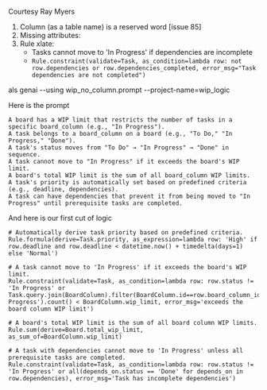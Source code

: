 Courtesy Ray Myers


1. Column (as a table name) is a reserved word [issue 85]
2. Missing attributes:
3. Rule xlate: 
    * Tasks cannot move to 'In Progress' if dependencies are incomplete
    * `Rule.constraint(validate=Task, as_condition=lambda row: not row.dependencies or row.dependencies_completed, error_msg="Task dependencies are not completed")`

als genai --using wip_no_column.prompt --project-name=wip_logic

Here is the prompt

```
A board has a WIP limit that restricts the number of tasks in a specific board_column (e.g., "In Progress").
A task belongs to a board_column on a board (e.g., "To Do," "In Progress," "Done").
A task's status moves from "To Do" → "In Progress" → "Done" in sequence.
A task cannot move to "In Progress" if it exceeds the board's WIP limit.
A board's total WIP limit is the sum of all board_column WIP limits.
A task's priority is automatically set based on predefined criteria (e.g., deadline, dependencies).
A task can have dependencies that prevent it from being moved to "In Progress" until prerequisite tasks are completed.
```

And here is our first cut of logic

```
# Automatically derive task priority based on predefined criteria.
Rule.formula(derive=Task.priority, as_expression=lambda row: 'High' if row.deadline and row.deadline < datetime.now() + timedelta(days=1) else 'Normal')

# A task cannot move to 'In Progress' if it exceeds the board's WIP limit.
Rule.constraint(validate=Task, as_condition=lambda row: row.status != 'In Progress' or Task.query.join(BoardColumn).filter(BoardColumn.id==row.board_column_id).filter(BoardColumn.name=='In Progress').count() < BoardColumn.wip_limit, error_msg='exceeds the board column WIP limit')

# A board's total WIP limit is the sum of all board column WIP limits.
Rule.sum(derive=Board.total_wip_limit, as_sum_of=BoardColumn.wip_limit)

# A task with dependencies cannot move to 'In Progress' unless all prerequisite tasks are completed.
Rule.constraint(validate=Task, as_condition=lambda row: row.status != 'In Progress' or all(depends_on.status == 'Done' for depends_on in row.dependencies), error_msg='Task has incomplete dependencies')
```